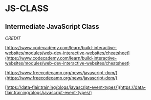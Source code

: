 # JS-CLASS

## Intermediate JavaScript Class

*CREDIT*

[https://www.codecademy.com/learn/build-interactive-websites/modules/web-dev-interactive-websites/cheatsheet](https://www.codecademy.com/learn/build-interactive-websites/modules/web-dev-interactive-websites/cheatsheet)

[https://www.freecodecamp.org/news/javascript-dom/](https://www.freecodecamp.org/news/javascript-dom/)


[https://data-flair.training/blogs/javascript-event-types/](https://data-flair.training/blogs/javascript-event-types/)

